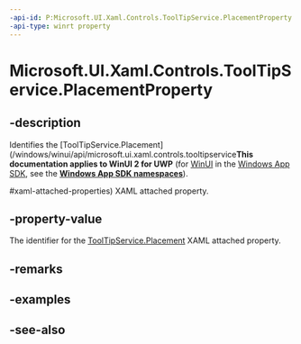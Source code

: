 ```yaml
---
-api-id: P:Microsoft.UI.Xaml.Controls.ToolTipService.PlacementProperty
-api-type: winrt property
---
```


<!-- Property syntax
public Windows.UI.Xaml.DependencyProperty PlacementProperty { get; }
-->

# Microsoft.UI.Xaml.Controls.ToolTipService.PlacementProperty

## -description
Identifies the [ToolTipService.Placement](/windows/winui/api/microsoft.ui.xaml.controls.tooltipservice**This documentation applies to WinUI 2 for UWP** (for [WinUI](/windows/apps/winui/winui3/) in the [Windows App SDK](/windows/apps/windows-app-sdk/), see the **[Windows App SDK namespaces](/windows/windows-app-sdk/api/winrt/)**).

#xaml-attached-properties) XAML attached property.

## -property-value
The identifier for the [ToolTipService.Placement](/windows/winui/api/microsoft.ui.xaml.controls.tooltipservice#xaml-attached-properties) XAML attached property.

## -remarks

## -examples

## -see-also
